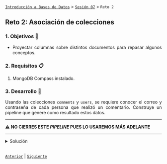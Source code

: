 [`Introducción a Bases de Datos`](../../README.md) > [`Sesión 07`](../Readme.md) > `Reto 2`
	
## Reto 2: Asociación de colecciones

<div style="text-align: justify;">

### 1. Objetivos :dart: 

- Proyectar columnas sobre distintos documentos para repasar algunos conceptos.

### 2. Requisitos :clipboard:

1. MongoDB Compass instalado.

### 3. Desarrollo :rocket:

Usando las colecciones `comments` y `users`, se requiere conocer el correo y contraseña de cada persona que realizó un comentario. Construye un pipeline que genere como resultado estos datos.

---

:warning: **NO CIERRES ESTE *PIPELINE* PUES LO USAREMOS MÁS ADELANTE**

---

<details><summary>Solución</summary>
<p>
	
Primero, obtenemos la relación con `$lookup`.	

```json
{
  from: 'users',
  localField: 'name',
  foreignField: 'name',
  as: 'usuario'
}
```

![imagen](imagenes/s6r21.png)

Posteriormente, obtenemos el objeto del arreglo, su campo `password` y finalmente proyectamos los datos necesarios.

- `$addFields`

```json
{
  usuario_objeto: {$arrayElemAt: ["$usuario", 0]}
}
```

- `$addFields`

```json
{
  usuario_password: "$usuario_objeto.password"
}
```

- `$project`

```json
{
  _id:0,
  name:1,
  email:1,
  usuario_password:1
}
```

![imagen](imagenes/s6r22.png)

</p>
</details> 

<br/>

[`Anterior`](../Ejemplo-02/Readme.md) | [`Siguiente`](../Readme.md)   

</div>
